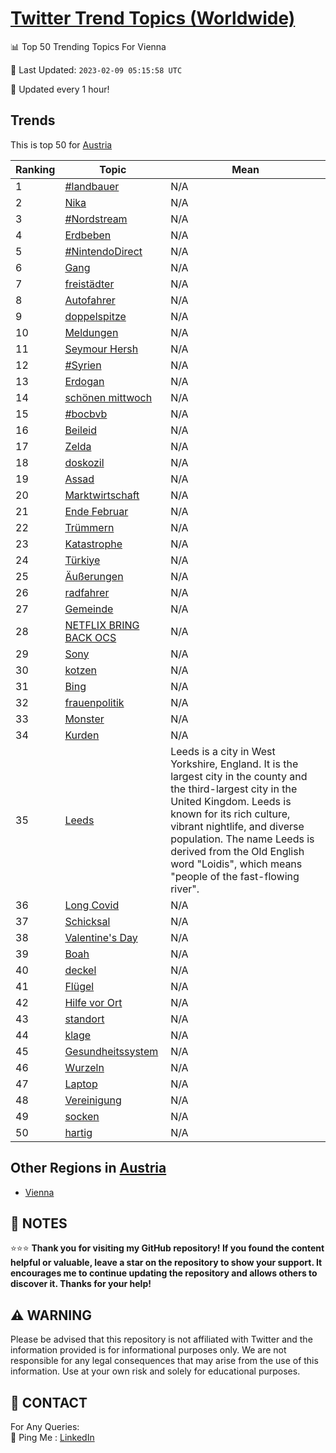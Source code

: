 [Twitter Trend Topics (Worldwide)](https://github.com/ErcinDedeoglu/Twitter-Trend-Topics)
==========


📊 Top 50 Trending Topics For Vienna

📆 Last Updated: `2023-02-09 05:15:58 UTC`

🔧 Updated every 1 hour!


## Trends

This is top 50 for [Austria](</Austria>)

| Ranking | Topic | Mean |
| ------- | ------------ | ------------ |
| 1 | [#landbauer](http://twitter.com/search?q=%23landbauer) | N/A |
| 2 | [Nika](http://twitter.com/search?q=Nika) | N/A |
| 3 | [#Nordstream](http://twitter.com/search?q=%23Nordstream) | N/A |
| 4 | [Erdbeben](http://twitter.com/search?q=Erdbeben) | N/A |
| 5 | [#NintendoDirect](http://twitter.com/search?q=%23NintendoDirect) | N/A |
| 6 | [Gang](http://twitter.com/search?q=Gang) | N/A |
| 7 | [freistädter](http://twitter.com/search?q=freist%c3%a4dter) | N/A |
| 8 | [Autofahrer](http://twitter.com/search?q=Autofahrer) | N/A |
| 9 | [doppelspitze](http://twitter.com/search?q=doppelspitze) | N/A |
| 10 | [Meldungen](http://twitter.com/search?q=Meldungen) | N/A |
| 11 | [Seymour Hersh](http://twitter.com/search?q=Seymour+Hersh) | N/A |
| 12 | [#Syrien](http://twitter.com/search?q=%23Syrien) | N/A |
| 13 | [Erdogan](http://twitter.com/search?q=Erdogan) | N/A |
| 14 | [schönen mittwoch](http://twitter.com/search?q=sch%c3%b6nen+mittwoch) | N/A |
| 15 | [#bocbvb](http://twitter.com/search?q=%23bocbvb) | N/A |
| 16 | [Beileid](http://twitter.com/search?q=Beileid) | N/A |
| 17 | [Zelda](http://twitter.com/search?q=Zelda) | N/A |
| 18 | [doskozil](http://twitter.com/search?q=doskozil) | N/A |
| 19 | [Assad](http://twitter.com/search?q=Assad) | N/A |
| 20 | [Marktwirtschaft](http://twitter.com/search?q=Marktwirtschaft) | N/A |
| 21 | [Ende Februar](http://twitter.com/search?q=Ende+Februar) | N/A |
| 22 | [Trümmern](http://twitter.com/search?q=Tr%c3%bcmmern) | N/A |
| 23 | [Katastrophe](http://twitter.com/search?q=Katastrophe) | N/A |
| 24 | [Türkiye](http://twitter.com/search?q=T%c3%bcrkiye) | N/A |
| 25 | [Äußerungen](http://twitter.com/search?q=%c3%84u%c3%9ferungen) | N/A |
| 26 | [radfahrer](http://twitter.com/search?q=radfahrer) | N/A |
| 27 | [Gemeinde](http://twitter.com/search?q=Gemeinde) | N/A |
| 28 | [NETFLIX BRING BACK OCS](http://twitter.com/search?q=NETFLIX+BRING+BACK+OCS) | N/A |
| 29 | [Sony](http://twitter.com/search?q=Sony) | N/A |
| 30 | [kotzen](http://twitter.com/search?q=kotzen) | N/A |
| 31 | [Bing](http://twitter.com/search?q=Bing) | N/A |
| 32 | [frauenpolitik](http://twitter.com/search?q=frauenpolitik) | N/A |
| 33 | [Monster](http://twitter.com/search?q=Monster) | N/A |
| 34 | [Kurden](http://twitter.com/search?q=Kurden) | N/A |
| 35 | [Leeds](http://twitter.com/search?q=Leeds) | Leeds is a city in West Yorkshire, England. It is the largest city in the county and the third-largest city in the United Kingdom. Leeds is known for its rich culture, vibrant nightlife, and diverse population. The name Leeds is derived from the Old English word "Loidis", which means "people of the fast-flowing river". |
| 36 | [Long Covid](http://twitter.com/search?q=Long+Covid) | N/A |
| 37 | [Schicksal](http://twitter.com/search?q=Schicksal) | N/A |
| 38 | [Valentine's Day](http://twitter.com/search?q=Valentine%27s+Day) | N/A |
| 39 | [Boah](http://twitter.com/search?q=Boah) | N/A |
| 40 | [deckel](http://twitter.com/search?q=deckel) | N/A |
| 41 | [Flügel](http://twitter.com/search?q=Fl%c3%bcgel) | N/A |
| 42 | [Hilfe vor Ort](http://twitter.com/search?q=Hilfe+vor+Ort) | N/A |
| 43 | [standort](http://twitter.com/search?q=standort) | N/A |
| 44 | [klage](http://twitter.com/search?q=klage) | N/A |
| 45 | [Gesundheitssystem](http://twitter.com/search?q=Gesundheitssystem) | N/A |
| 46 | [Wurzeln](http://twitter.com/search?q=Wurzeln) | N/A |
| 47 | [Laptop](http://twitter.com/search?q=Laptop) | N/A |
| 48 | [Vereinigung](http://twitter.com/search?q=Vereinigung) | N/A |
| 49 | [socken](http://twitter.com/search?q=socken) | N/A |
| 50 | [hartig](http://twitter.com/search?q=hartig) | N/A |



## Other Regions in [Austria](</Austria>)

* [Vienna](</Austria/Vienna.md>)



## 📝 NOTES

⭐⭐⭐ **Thank you for visiting my GitHub repository! If you found the content helpful or valuable, leave a star on the repository to show your support. It encourages me to continue updating the repository and allows others to discover it. Thanks for your help!**


## ⚠️ WARNING

Please be advised that this repository is not affiliated with Twitter and the information provided is for informational purposes only. We are not responsible for any legal consequences that may arise from the use of this information. Use at your own risk and solely for educational purposes.


## 📨 CONTACT

 For Any Queries:  
            🏓 Ping Me : [LinkedIn](https://www.linkedin.com/in/ercindedeoglu/)
